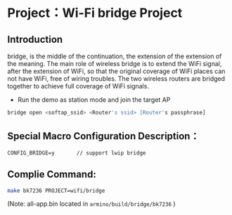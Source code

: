 # Project：Wi-Fi bridge Project

## Introduction
bridge, is the middle of the continuation, the extension of the extension of the meaning. 
The main role of wireless bridge is to extend the WiFi signal, after the extension of WiFi, 
so that the original coverage of WiFi places can not have WiFi, free of wiring troubles. 
The two wireless routers are bridged together to achieve full coverage of WiFi signals.

* Run the demo as station mode and join the target AP
```sh
bridge open <softap_ssid> <Router's ssid> [Router's passphrase]
```


## Special Macro Configuration Description：

```
CONFIG_BRIDGE=y       // support lwip bridge

```

## Complie Command:

```sh
make bk7236 PROJECT=wifi/bridge
```

(Note: all-app.bin located in `armino/build/bridge/bk7236` )




